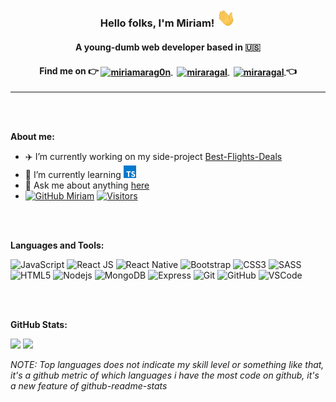 
<h3 align="center">Hello folks, I'm Miriam! <img src="https://github.com/Miraragal/-Miriam-README.md/blob/main/wave.gif" width="30px"></h3>


<h4 align="center">A young-dumb web developer based in 🇺🇸 </h4>

<h4 align="center"> Find me on 👉 
     <a href=https://www.linkedin.com/in/miriamarag0n/ target="blank"><img align="center" src=https://cdn.jsdelivr.net/npm/simple-icons@3.0.1/icons/linkedin.svg          alt="miriamarag0n" height="30" width="30"/>
  </a>  &nbsp;      
  <a href=mailto:miraragal@gmail.com target="blank">
  <img align="center" src=https://cdn.jsdelivr.net/npm/simple-icons@3.0.1/icons/gmail.svg alt="miraragal" height="30" width="30" />
  </a>  &nbsp;
  <a href=https://img.shields.io/github/followers/Miraragal?label=follow&style=social target="blank">
  <img align="center" src=https://cdn.jsdelivr.net/npm/simple-icons@3.0.1/icons/github.svg alt="miraragal" height="30" width="30" />
  </a> 👈 
</h4>
<hr/>

<br />
<br />


**About me:**  

- ✈️  I’m currently working on my side-project [Best-Flights-Deals](//github.com/Miraragal/Best-flight-deals)
- 🌱 I’m currently learning <code><img height="20" src="https://raw.githubusercontent.com/github/explore/80688e429a7d4ef2fca1e82350fe8e3517d3494d/topics/typescript/typescript.png"></code>
- 💬 Ask me about anything [here](mailto:miraragal@gmail.com)
- [![GitHub Miriam](https://img.shields.io/github/followers/Miraragal?label=follow&style=social)](https://github.com/Miraragal)
[![Visitors](https://komarev.com/ghpvc/?username=Miraragal)](https://github.com/Miraragal)

<br />
<br />

**Languages and Tools:**  

  ![JavaScript](https://img.shields.io/badge/-JavaScript-black?style=flat-square&logo=javascript)
  ![React JS](https://img.shields.io/badge/-ReactJS-black?style=flat-square&logo=react)
  ![React Native](https://img.shields.io/badge/-ReactNative-black?style=flat-square&logo=react) 
  ![Bootstrap](https://img.shields.io/badge/-Bootstrap-563D7C?style=flat-square&logo=bootstrap)
  ![CSS3](https://img.shields.io/badge/-CSS3-1572B6?style=flat-square&logo=css3)
  ![SASS](https://img.shields.io/badge/-SASS-1572B6?style=flat-square&logo=sass)
  ![HTML5](https://img.shields.io/badge/-HTML5-E34F26?style=flat-square&logo=html5&logoColor=white)
  ![Nodejs](https://img.shields.io/badge/-NodeJS-black?style=flat-square&logo=Node.js)
  ![MongoDB](https://img.shields.io/badge/-MongoDB-black?style=flat-square&logo=mongodb)
  ![Express](https://img.shields.io/badge/-Express-black?style=flat-square&logo=express)
  ![Git](https://img.shields.io/badge/-Git-black?style=flat-square&logo=git)
  ![GitHub](https://img.shields.io/badge/-GitHub-181717?style=flat-square&logo=github)
  ![VSCode](https://img.shields.io/badge/-VS_Code-007ACC?style=flat-square&logo=visual-studio-code)


<br />
<br />

**GitHub Stats:** 


<p align="">
<img src="https://github-readme-stats.vercel.app/api?username=Miraragal&theme=vue&hide_title=true&hide_border=true&show_icons=true&count_private=true&hide=stars,issues" > <img src="https://github-readme-stats.vercel.app/api/top-langs/?username=Miraragal&layout=compact&theme=vue&hide_title=true&hide_border=true" >
</p>


*NOTE: Top languages does not indicate my skill level or something like that, it's a github metric of which languages i have the most code on github, it's a new feature of github-readme-stats*




